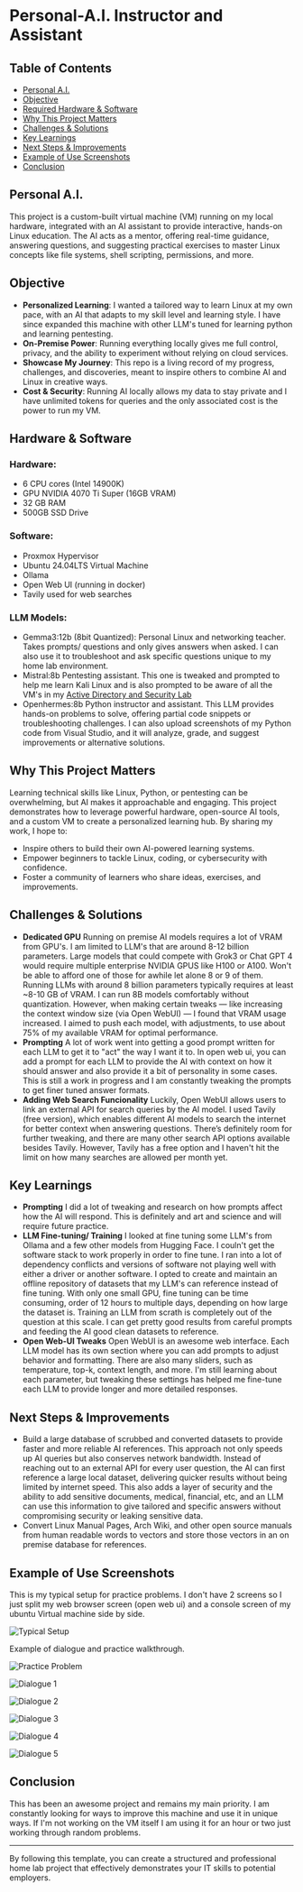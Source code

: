 # Personal-A.I. Instructor and Assistant

## Table of Contents

- [Personal A.I.](#personal-ai)
- [Objective](#objective)
- [Required Hardware & Software](#hardware--software)
- [Why This Project Matters](#why-this-project-matters)
- [Challenges & Solutions](#challenges--solutions)
- [Key Learnings](#key-learnings)
- [Next Steps & Improvements](#next-steps--improvements)
- [Example of Use Screenshots](#example-of-use-screenshots)
- [Conclusion](#conclusion)

## Personal A.I.

This project is a custom-built virtual machine (VM) running on my local hardware, integrated with an AI assistant to provide interactive, hands-on Linux education. The AI acts as a mentor, offering real-time guidance, answering questions, and suggesting practical exercises to master Linux concepts like file systems, shell scripting, permissions, and more.

## Objective
- **Personalized Learning**: I wanted a tailored way to learn Linux at my own pace, with an AI that adapts to my skill level and learning style. I have since expanded this machine with other LLM's tuned for learning python and learning pentesting.
- **On-Premise Power**: Running everything locally gives me full control, privacy, and the ability to experiment without relying on cloud services.
- **Showcase My Journey**: This repo is a living record of my progress, challenges, and discoveries, meant to inspire others to combine AI and Linux in creative ways.
- **Cost & Security**: Running AI locally allows my data to stay private and I have unlimited tokens for queries and the only associated cost is the power to run my VM.

## Hardware & Software

### Hardware:

- 6 CPU cores (Intel 14900K)
- GPU NVIDIA 4070 Ti Super (16GB VRAM)
- 32 GB RAM
- 500GB SSD Drive

### Software:

- Proxmox Hypervisor
- Ubuntu 24.04LTS Virtual Machine
- Ollama
- Open Web UI (running in docker)
- Tavily used for web searches

### LLM Models:
- Gemma3:12b (8bit Quantized): Personal Linux and networking teacher. Takes prompts/ questions and only gives answers when asked. I can also use it to troubleshoot and ask specific questions unique to my home lab environment.
- Mistral:8b Pentesting assistant. This one is tweaked and prompted to help me learn Kali Linux and is also prompted to be aware of all the VM's in my [Active Directory and Security Lab](https://github.com/LoganMumford2025/Active-Directory-and-Security-Lab)
- Openhermes:8b Python instructor and assistant. This LLM provides hands-on problems to solve, offering partial code snippets or troubleshooting challenges. I can also upload screenshots of my Python code from Visual Studio, and it will analyze, grade, and suggest improvements or alternative solutions.

## Why This Project Matters

Learning technical skills like Linux, Python, or pentesting can be overwhelming, but AI makes it approachable and engaging. This project demonstrates how to leverage powerful hardware, open-source AI tools, and a custom VM to create a personalized learning hub. By sharing my work, I hope to:
- Inspire others to build their own AI-powered learning systems.
- Empower beginners to tackle Linux, coding, or cybersecurity with confidence.
- Foster a community of learners who share ideas, exercises, and improvements.

## Challenges & Solutions

- **Dedicated GPU** Running on premise AI models requires a lot of VRAM from GPU's. I am limited to LLM's that are around 8-12 billion parameters. Large models that could compete with Grok3 or Chat GPT 4 would require multiple enterprise NVIDIA GPUS like H100 or A100. Won't be able to afford one of those for awhile let alone 8 or 9 of them. Running LLMs with around 8 billion parameters typically requires at least ~8-10 GB of VRAM. I can run 8B models comfortably without quantization. However, when making certain tweaks — like increasing the context window size (via Open WebUI) — I found that VRAM usage increased. I aimed to push each model, with adjustments, to use about 75% of my available VRAM for optimal performance.
- **Prompting** A lot of work went into getting a good prompt written for each LLM to get it to "act" the way I want it to. In open web ui, you can add a prompt for each LLM to provide the AI with context on how it should answer and also provide it a bit of personality in some cases. This is still a work in progress and I am constantly tweaking the prompts to get finer tuned answer formats.
- **Adding Web Search Funcionality** Luckily, Open WebUI allows users to link an external API for search queries by the AI model. I used Tavily (free version), which enables different AI models to search the internet for better context when answering questions. There’s definitely room for further tweaking, and there are many other search API options available besides Tavily. However, Tavily has a free option and I haven't hit the limit on how many searches are allowed per month yet.

## Key Learnings

- **Prompting** I did a lot of tweaking and research on how prompts affect how the AI will respond. This is definitely and art and science and will require future practice.
- **LLM Fine-tuning/ Training** I looked at fine tuning some LLM's from Ollama and a few other models from Hugging Face. I couln't get the software stack to work properly in order to fine tune. I ran into a lot of dependency conflicts and versions of software not playing well with either a driver or another software. I opted to create and maintain an offline repository of datasets that my LLM's can reference instead of fine tuning. With only one small GPU, fine tuning can be time consuming, order of 12 hours to multiple days, depending on how large the dataset is. Training an LLM from scrath is completely out of the question at this scale. I can get pretty good results from careful prompts and feeding the AI good clean datasets to reference.
- **Open Web-UI Tweaks** Open WebUI is an awesome web interface. Each LLM model has its own section where you can add prompts to adjust behavior and formatting. There are also many sliders, such as temperature, top-k, context length, and more. I'm still learning about each parameter, but tweaking these settings has helped me fine-tune each LLM to provide longer and more detailed responses. 

## Next Steps & Improvements

- Build a large database of scrubbed and converted datasets to provide faster and more reliable AI references. This approach not only speeds up AI queries but also conserves network bandwidth. Instead of reaching out to an external API for every user question, the AI can first reference a large local dataset, delivering quicker results without being limited by internet speed. This also adds a layer of security and the ability to add sensitive documents, medical, financial, etc, and an LLM can use this information to give tailored and specific answers without compromising security or leaking sensitive data.
- Convert Linux Manual Pages, Arch Wiki, and other open source manuals from human readable words to vectors and store those vectors in an on premise database for references.

## Example of Use Screenshots

This is my typical setup for practice problems. I don't have 2 screens so I just split my web browser screen (open web ui) and a console screen of my ubuntu Virtual machine side by side.

![Typical Setup](https://github.com/user-attachments/assets/0b8ffb31-7764-4261-a3ed-a6cb0a527a85)

Example of dialogue and practice walkthrough.

![Practice Problem](https://github.com/user-attachments/assets/8fe8c87a-ee78-4fcb-a463-2c15b016efd0)

![Dialogue 1](https://github.com/user-attachments/assets/57a0eecc-864f-42de-8e63-3795dc5aa706)

![Dialogue 2](https://github.com/user-attachments/assets/c629b137-5c35-4233-a92b-e9dfa20a92b4)

![Dialogue 3](https://github.com/user-attachments/assets/279138ad-9b40-4eb5-81db-7ea56cfef6d1)

![Dialogue 4](https://github.com/user-attachments/assets/85c95c2d-73d5-4035-b884-5f8363e1fe78)

![Dialogue 5](https://github.com/user-attachments/assets/978173c9-305f-4ebf-9005-cd3f0cd0a06a)

## Conclusion

This has been an awesome project and remains my main priority. I am constantly looking for ways to improve this machine and use it in unique ways. If I'm not working on the VM itself I am using it for an hour or two just working through random problems. 

---

By following this template, you can create a structured and professional home lab project that effectively demonstrates your IT skills to potential employers.

